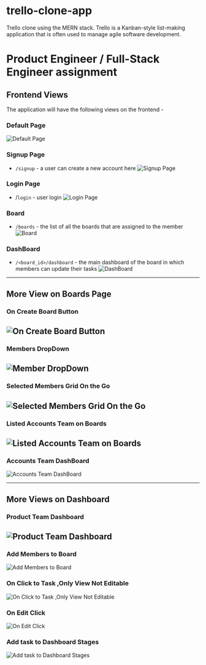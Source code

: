 # trello-clone-app
 Trello clone using the MERN stack. Trello is a Kanban-style list-making application that is often used to manage agile software development.

# Product Engineer / Full-Stack Engineer assignment




## Frontend Views

The application will have the following views on the frontend -

### Default Page
![Default Page](https://i.ibb.co/nmW830x/Default-Page.png)



### Signup Page 
-   `/signup` - a user can create a new account here
![Signup Page](https://i.ibb.co/dLc2RrD/Signup-Page.png)
	
### Login Page
-   /`login` - user login
     ![Login Page](https://i.ibb.co/7jWb9qz/Login-Page.png)
### Board
-   `/boards` - the list of all the boards that are assigned to the member
![Board](https://i.ibb.co/z7gByjH/Boards-Page.png)

### DashBoard
-   `/<board_id>/dashboard` - the main dashboard of the board in which members can update their tasks
![DashBoard](https://i.ibb.co/nD2CmBR/Product-Team-Dashboard.png)
---

## More View on Boards Page 


### On Create Board Button
![On Create Board Button](https://i.ibb.co/h23gQ3r/Create-Board-Dialog.png)
-
### Members DropDown
![Member DropDown](https://i.ibb.co/4W3Z97L/Create-Board1.png)
-
### Selected Members Grid On the Go
![Selected Members Grid On the Go ](https://i.ibb.co/h7h2rLy/Create-Board2.png)
-
### Listed Accounts Team on Boards
![Listed Accounts Team on Boards](https://i.ibb.co/HqC4b9T/Boards-Page2.png)
-
### Accounts Team DashBoard
![Accounts Team DashBoard](https://i.ibb.co/rw6vst4/Accounts-Team-Dash-Board.png)




---

## More Views  on Dashboard  


### Product Team Dashboard
![Product Team Dashboard](https://i.ibb.co/nD2CmBR/Product-Team-Dashboard.png)
-
### Add Members to Board
![Add Members to Board](https://i.ibb.co/9tKbXhb/Add-Member-Dialog.png)
### On Click to Task   ,Only View  Not Editable
![On Click to Task   ,Only View  Not Editable](https://i.ibb.co/gF87XWD/OpenTask.png)
### On Edit Click
![On Edit Click ](https://i.ibb.co/zrYq7xC/EditTask.png)
### Add task to Dashboard Stages
![Add task to Dashboard Stages](https://i.ibb.co/SP6cb4D/AddTask.png)






